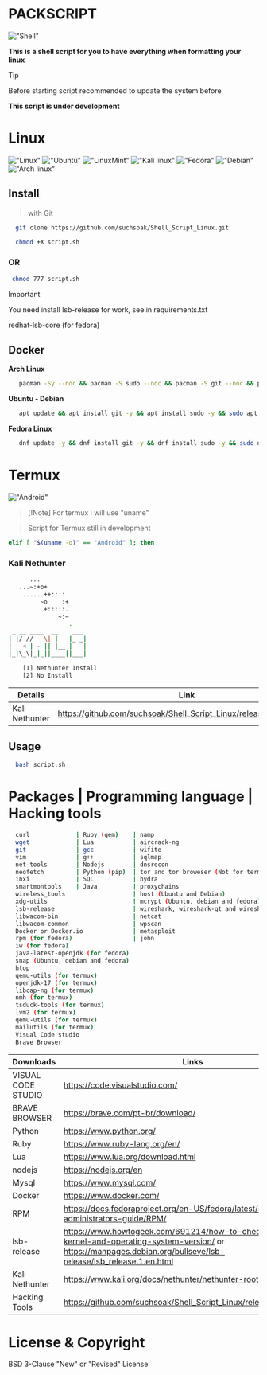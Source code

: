 
# PACKSCRIPT

!["Shell"](https://img.shields.io/badge/Shell_Script-121011?style=for-the-badge&logo=gnu-bash&logoColor=white)

**This is a shell script for you to have everything when formatting your linux**
>[!TIP]
>Before starting script recommended to update the system before

**This script is under development**


# Linux
!["Linux"](https://img.shields.io/badge/Linux-FCC624?style=for-the-badge&logo=linux&logoColor=black)
!["Ubuntu"](https://img.shields.io/badge/Ubuntu-E95420?style=for-the-badge&logo=ubuntu&logoColor=white)
!["LinuxMint"](https://img.shields.io/badge/Linux_Mint-87CF3E?style=for-the-badge&logo=linux-mint&logoColor=white)
!["Kali linux"](https://img.shields.io/badge/Kali_Linux-557C94?style=for-the-badge&logo=kali-linux&logoColor=white)
!["Fedora"](https://img.shields.io/badge/Fedora-294172?style=for-the-badge&logo=fedora&logoColor=white)
!["Debian"](https://img.shields.io/badge/Debian-A81D33?style=for-the-badge&logo=debian&logoColor=white)
!["Arch linux"](https://img.shields.io/badge/Arch_Linux-1793D1?style=for-the-badge&logo=arch-linux&logoColor=white)

## Install

> with Git

```sh
  git clone https://github.com/suchsoak/Shell_Script_Linux.git
```

```sh
  chmod +X script.sh  
```

### OR

```sh
 chmod 777 script.sh 
```

> [!IMPORTANT]  
> You need install lsb-release for work, see in requirements.txt
> 
> redhat-lsb-core (for fedora)

## Docker

**Arch Linux**

```sh
   pacman -Sy --noc && pacman -S sudo --noc && pacman -S git --noc && pacman -S nano --noc && sudo pacman -S lsb-release --noc && clear && git clone https://github.com/suchsoak/Shell_Script_Linux.git && cd Shell_Script_Linux && chmod +X script.sh && clear && bash script.sh
```

**Ubuntu - Debian**

```sh
   apt update && apt install git -y && apt install sudo -y && sudo apt insall lsb-release -y && git clone https://github.com/suchsoak/Shell_Script_Linux.git && cd Shell_Script_Linux && chmod 777 script.sh && clear && bash ./script.sh
```

**Fedora Linux**

```sh
   dnf update -y && dnf install git -y && dnf install sudo -y && sudo dnf install redhat-lsb-core -y && git clone https://github.com/suchsoak/Shell_Script_Linux.git && cd Shell_Script_Linux && chmod 777 script.sh && clear && bash ./script.sh  
```

# Termux

!["Android"](https://img.shields.io/badge/Android-3DDC84?style=for-the-badge&logo=android&logoColor=white)

>  [!Note]
> For termux i will use "uname"

> Script for Termux still in development

```sh
elif [ "$(uname -o)" == "Android" ]; then
```
### Kali Nethunter

```sh
      ...           
   ...~:+o+        
    ......++::::    
         ~o    :+   
          +:::::.   
              ~:~  
                 .  
 _ __ ____  __    ___                             
| |/ //   \| |   |_ _|       
|   < | - || |__ |   |       
|_|\_\|_|_||____||___|   

    [1] Nethunter Install
    [2] No Install 

```

| Details |  Link |
| ------ | ------ |
| Kali Nethunter | https://github.com/suchsoak/Shell_Script_Linux/releases/tag/V.1.0.0


## Usage

```sh
  bash script.sh
```
# Packages | Programming language | Hacking tools

```sh            
  curl             | Ruby (gem)    | namp
  wget             | Lua           | aircrack-ng
  git              | gcc           | wifite
  vim              | g++           | sqlmap
  net-tools        | Nodejs        | dnsrecon
  neofetch         | Python (pip)  | tor and tor broweser (Not for termux)
  inxi             | SQL           | hydra
  smartmontools    | Java          | proxychains
  wireless_tools                   | host (Ubuntu and Debian)
  xdg-utils                        | mcrypt (Ubuntu, debian and fedora)
  lsb-release                      | wireshark, wireshark-qt and wireshark-cli for archlinux
  libwacom-bin                     | netcat
  libwacom-common                  | wpscan
  Docker or Docker.io              | metasploit
  rpm (for fedora)                 | john  
  iw (for fedora)
  java-latest-openjdk (for fedora)                  
  snap (Ubuntu, debian and fedora)
  htop
  qemu-utils (for termux)
  openjdk-17 (for termux)
  libcap-ng (for termux)
  nmh (for termux)
  tsduck-tools (for termux)
  lvm2 (for termux)
  qemu-utils (for termux)
  mailutils (for termux)
  Visual Code studio
  Brave Browser
```

| Downloads |  Links |
| ------ | ------ |
| VISUAL CODE STUDIO | https://code.visualstudio.com/
| BRAVE BROWSER | https://brave.com/pt-br/download/
|  Python | https://www.python.org/
|  Ruby | https://www.ruby-lang.org/en/
|  Lua | https://www.lua.org/download.html
|  nodejs | https://nodejs.org/en
| Mysql   | https://www.mysql.com/
| Docker   | https://www.docker.com/
| RPM   | https://docs.fedoraproject.org/en-US/fedora/latest/system-administrators-guide/RPM/
| lsb-release  | https://www.howtogeek.com/691214/how-to-check-the-linux-kernel-and-operating-system-version/ or https://manpages.debian.org/bullseye/lsb-release/lsb_release.1.en.html
| Kali Nethunter   | https://www.kali.org/docs/nethunter/nethunter-rootless/
| Hacking Tools   | https://github.com/suchsoak/Shell_Script_Linux/releases/tag/V.1.0.1

# License & Copyright
BSD 3-Clause "New" or "Revised" License
